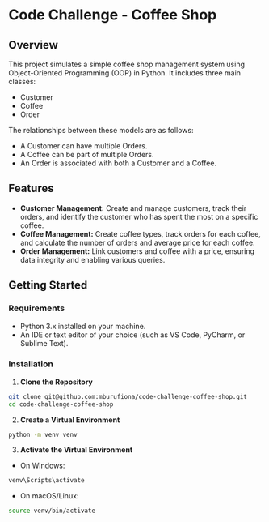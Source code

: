 #  Code Challenge - Coffee Shop
## Overview
This project simulates a simple coffee shop management system using Object-Oriented Programming (OOP) in Python. It includes three main classes:

- Customer
- Coffee
- Order

The relationships between these models are as follows:

- A Customer can have multiple Orders.
- A Coffee can be part of multiple Orders.
- An Order is associated with both a Customer and a Coffee.

## Features
- **Customer Management:** Create and manage customers, track their orders, and identify the customer who has spent the most on a specific coffee.
- **Coffee Management:** Create coffee types, track orders for each coffee, and calculate the number of orders and average price for each coffee.
- **Order Management:** Link customers and coffee with a price, ensuring data integrity and enabling various queries.

## Getting Started
### Requirements
- Python 3.x installed on your machine.
- An IDE or text editor of your choice (such as VS Code, PyCharm, or Sublime Text).

### Installation
1. **Clone the Repository**

```bash
git clone git@github.com:mburufiona/code-challenge-coffee-shop.git
cd code-challenge-coffee-shop
```

2. **Create a Virtual Environment**
```bash
python -m venv venv
```
3. **Activate the Virtual Environment**
- On Windows:
```bash
venv\Scripts\activate
```
- On macOS/Linux:
```bash
source venv/bin/activate
```